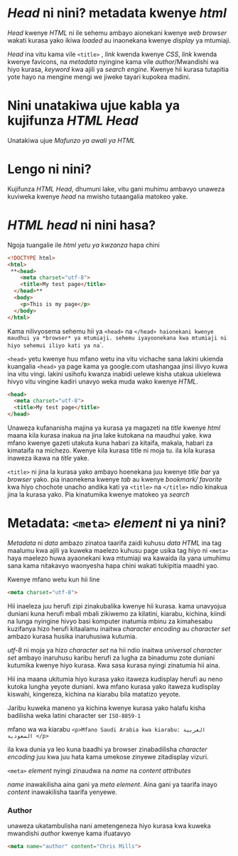 # *Head* ni nini? metadata kwenye *html*

*Head* kwenye *HTML* ni ile sehemu ambayo aionekani kwenye *web browser* wakati kurasa yako ikiwa *loaded* au inaonekana kwenye *display* ya mtumiaji.

*Head* ina vitu kama vile `<title>` , *link* kwenda kwenye *CSS*, *link* kwenda kwenye favicons, na *metadata* nyingine kama vile *author*/Mwandishi wa hiyo kurasa, *keyword* kwa ajili ya *search engine*. Kwenye hii kurasa tutapitia yote hayo na mengine mengi we jiweke tayari kupokea madini.

# Nini unatakiwa ujue kabla ya kujifunza *HTML Head*
Unatakiwa ujue *Mafunzo ya awali ya HTML*

# Lengo ni nini?
Kujifunza *HTML Head*, dhumuni lake, vitu gani muhimu ambavyo unaweza kuviweka kwenye *head* na mwisho tutaangalia matokeo yake.

# *HTML head* ni nini hasa?

Ngoja tuangalie ile  *html yetu ya kwzanza* hapa chini

```html
<!DOCTYPE html>
<html>
 **<head>
    <meta charset="utf-8">
    <title>My test page</title>
  </head>**
  <body>
    <p>This is my page</p>
  </body>
</html>
```

Kama nilivyosema sehemu hii ya `<head>` na `</head> haionekani kwenye maudhui ya *browser* ya mtumiaji. sehemu iyayoonekana kwa mtumiaji ni  hiyo sehemui iliyo kati ya `<body>` na `</body>`.

`<head>` yetu kwenye huu mfano wetu ina vitu vichache sana lakini ukienda kuangalia `<head>` ya page kama ya google.com utashangaa jinsi ilivyo kuwa ina vitu vingi. lakini usihofu kwanza inabidi uelewe kisha utakua ukielewa hivyo vitu vingine kadiri unavyo weka muda wako kwenye *HTML*.
  
```html
<head>
  <meta charset="utf-8">
  <title>My test page</title>
</head>
```

Unaweza kufananisha majina ya kurasa ya magazeti na *title* kwenye *html* maana kila kurasa inakua na jina lake kutokana na maudhui yake. kwa mfano kwenye gazeti utakuta kuna habari za kitaifa, makala, habari za kimataifa na michezo. Kwenye kila kurasa title ni moja tu. ila kila kurasa inaweza ikawa na *title* yake. 

`<title>` ni jina la kurasa yako ambayo hoenekana juu kwenye *title bar* ya *browser* yako. pia inaonekena kwenye *tab* au kwenye *bookmark/ favorite* kwa hiyo chochote unacho andika kati ya `<title>` na `</title>` ndio kinakua jina la kurasa yako. Pia kinatumika kwenye matokeo ya *search* 

# Metadata: `<meta>` *element* ni ya nini?
*Metadata* ni *data* ambazo zinatoa taarifa zaidi kuhusu *data*
*HTML* ina tag maalumu kwa ajili ya kuweka maelezo kuhusu page usika tag hiyo ni `<meta>`
haya maelezo huwa ayaonekani kwa mtumiaji wa kawaida ila yana umuhimu sana kama nitakavyo waonyesha hapa chini wakati tukipitia maadhi yao.

Kwenye mfano wetu kun hii line
```html
<meta charset="utf-8">
```
Hii inaeleza juu herufi zipi zinakubalika kwenye hii kurasa. kama unavyojua duniani kuna herufi mbali mbali zikiwemo za kilatini, kiarabu, kichina, kiindi na lunga nyingine hivyo basi komputer inatumia mbinu za kimahesabu kuzifanya hizo herufi kitaalamu inaitwa *character encoding*  au *character set* ambazo kurasa husika inaruhusiwa kutumia.

*utf-8* ni moja ya hizo *character set* na hii ndio inaitwa *universal character set* ambayo inaruhusu karibu herufi za lugha za binadumu zote duniani kutumika kwenye hiyo kurasa. Kwa sasa kurasa nyingi zinatumia hii aina.

Hii ina maana ukitumia hiyo kurasa yako itaweza kudisplay herufi au neno kutoka lungha yeyote duniani. kwa mfano kurasa yako itaweza kudisplay kiswahi, kingereza, kichina na kiarabu bila matatizo yeyote.

Jaribu kuweka maneno ya kichina kwenye kurasa yako halafu kisha badilisha weka latini character ser `ISO-8859-1` 

mfano wa wa kiarabu
`<p>Mfano Saudi Arabia kwa kiarabu: العربية السعودية </p>`


ila kwa dunia ya leo kuna baadhi ya browser zinabadilisha *character encoding* juu kwa juu hata kama umekose zinyewe zitadisplay vizuri.

`<meta>` *element* nyingi zinaudwa na *name* na *content attributes*

*name* inawakilisha aina gani ya *meta element*. Aina gani ya taarifa inayo
*content* inawakilisha taarifa yenyewe.

### Author
unaweza ukatambulisha nani ametengeneza hiyo kurasa kwa kuweka mwandishi *author* kwenye *<meta>* kama ifuatavyo
```html
<meta name="author" content="Chris Mills">
```








